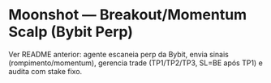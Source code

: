 # Moonshot — Breakout/Momentum Scalp (Bybit Perp)
Ver README anterior: agente escaneia perp da Bybit, envia sinais (rompimento/momentum), gerencia trade (TP1/TP2/TP3, SL=BE após TP1) e audita com stake fixo.
